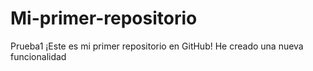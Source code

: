 # Mi-primer-repositorio
Prueba1
¡Este es mi primer repositorio en GitHub!
He creado una nueva funcionalidad
